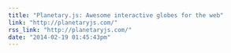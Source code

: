 ```yaml
---
title: "Planetary.js: Awesome interactive globes for the web"
link: "http://planetaryjs.com/"
rss_link: "http://planetaryjs.com/"
date: "2014-02-19 01:45:43pm"
---
```

